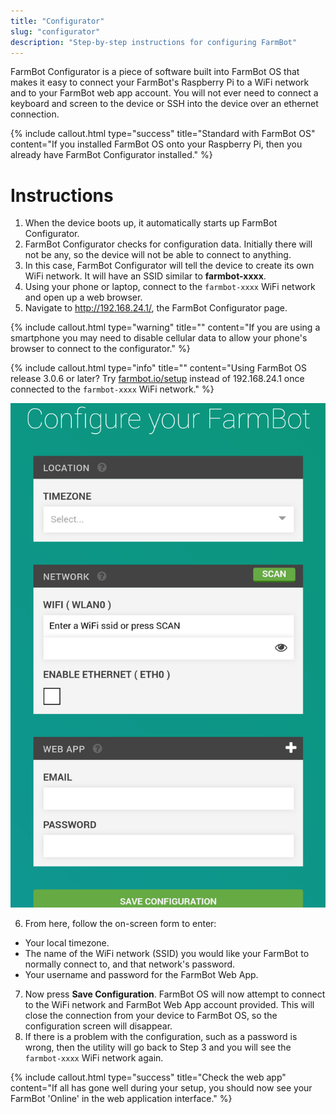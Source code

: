 ```yaml
---
title: "Configurator"
slug: "configurator"
description: "Step-by-step instructions for configuring FarmBot"
---
```


FarmBot Configurator is a piece of software built into FarmBot OS that makes it easy to connect your FarmBot's Raspberry Pi to a WiFi network and to your FarmBot web app account. You will not ever need to connect a keyboard and screen to the device or SSH into the device over an ethernet connection.

{%
include callout.html
type="success"
title="Standard with FarmBot OS"
content="If you installed FarmBot OS onto your Raspberry Pi, then you already have FarmBot Configurator installed."
%}

# Instructions
1. When the device boots up, it automatically starts up FarmBot Configurator.
2. FarmBot Configurator checks for configuration data. Initially there will not be any, so the device will not be able to connect to anything.
3. In this case, FarmBot Configurator will tell the device to create its own WiFi network. It will have an SSID similar to **farmbot-xxxx**.
4. Using your phone or laptop, connect to the `farmbot-xxxx` WiFi network and open up a web browser.
5. Navigate to http://192.168.24.1/, the FarmBot Configurator page.

{%
include callout.html
type="warning"
title=""
content="If you are using a smartphone you may need to disable cellular data to allow your phone's browser to connect to the configurator."
%}



{%
include callout.html
type="info"
title=""
content="Using FarmBot OS release 3.0.6 or later? Try [farmbot.io/setup](http://farmbot.io/setup) instead of 192.168.24.1 once connected to the `farmbot-xxxx` WiFi network."
%}



![configurator.png](_images/configurator.png)

6. From here, follow the on-screen form to enter:
 * Your local timezone.
 * The name of the WiFi network (SSID) you would like your FarmBot to normally connect to, and that network's password.
 * Your username and password for the FarmBot Web App.
7. Now press **Save Configuration**. FarmBot OS will now attempt to connect to the WiFi network and FarmBot Web App account provided. This will close the connection from your device to FarmBot OS, so the configuration screen will disappear.
8. If there is a problem with the configuration, such as a password is wrong, then the utility will go back to Step 3 and you will see the `farmbot-xxxx` WiFi network again.

{%
include callout.html
type="success"
title="Check the web app"
content="If all has gone well during your setup, you should now see your FarmBot 'Online' in the web application interface."
%}

